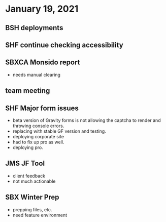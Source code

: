 # January 19, 2021

## BSH deployments

## SHF continue checking accessibility

## SBXCA Monsido report
- needs manual clearing

## team meeting

## SHF Major form issues
- beta version of Gravity forms is not allowing the captcha to render and throwing console errors.
- replacing with stable GF version and testing.
- deploying corporate site
- had to fix up pro as well. 
- deploying pro.

## JMS JF Tool
- client feedback
- not much actionable

## SBX Winter Prep
- prepping files, etc. 
- need feature environment